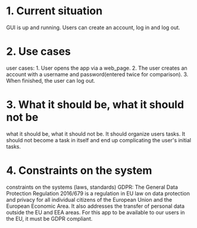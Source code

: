 # 1. Current situation
GUI is up and running. Users can create an account, log in and log out. 

# 2. Use cases
user cases: 1. User opens the app via a web_page. 2. The user creates an account with a username and password(entered twice for comparison). 3. When finished, the user can log out. 

# 3. What it should be, what it should not be
what it should be, what it should not be. It should organize users tasks. It should not become a task in itself and end up complicating the user's initial tasks.

# 4. Constraints on the system
constraints on the systems (laws, standards) GDPR: The General Data Protection Regulation 2016/679 is a regulation in EU law on data protection and privacy for all individual citizens of the European Union and the European Economic Area. It also addresses the transfer of personal data outside the EU and EEA areas. For this app to be available to our users in the EU, it must be GDPR compliant. 